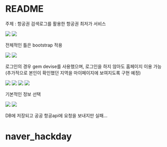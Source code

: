 # README

주제 : 항공권 검색로그를 활용한 항공권 최저가 서비스

<div>
  <img src="https://user-images.githubusercontent.com/37283474/47763172-ec5d2300-dd02-11e8-9173-c338ff5671ff.png">
  <img src="https://user-images.githubusercontent.com/37283474/47763904-03e9db00-dd06-11e8-929c-287fc234be34.png">
</div>

전체적인 틀은 bootstrap 적용

<div>
  <img src="https://user-images.githubusercontent.com/37283474/47764006-8a9eb800-dd06-11e8-82bb-dc0acf77bc27.png">
  <img src="https://user-images.githubusercontent.com/37283474/47764048-c3d72800-dd06-11e8-8b47-9bb059982cde.png">
</div>

로그인의 경우 gem devise를 사용했으며, 로그인을 하지 않아도 홈페이지 이용 가능
(추가적으로 본인이 확인했던 지역을 마이페이지에 보여지도록 구현 예정)

<div>
  <img src="https://user-images.githubusercontent.com/37283474/47766564-9b552b00-dd12-11e8-888a-d427ca19f87a.png">
  <img src="https://user-images.githubusercontent.com/37283474/47766590-c93a6f80-dd12-11e8-99b0-c5804f7eb079.png">
  <img src="https://user-images.githubusercontent.com/37283474/47766612-ee2ee280-dd12-11e8-9d47-e3977ef9462c.png">
  <img src="https://user-images.githubusercontent.com/37283474/47766628-0b63b100-dd13-11e8-857f-1fbf2bf2f587.png">
</div>

기본적인 정보 선택

<div>
  <img src="https://user-images.githubusercontent.com/37283474/47767214-fa686f00-dd15-11e8-87b8-ce3cde841360.png">
  <img src="https://user-images.githubusercontent.com/37283474/47767422-e5d8a680-dd16-11e8-84a3-7d039ed3591c.png">
</div>

DB에 저장되고 공공 항공api에 요청을 보내지만 실패...

# naver_hackday
